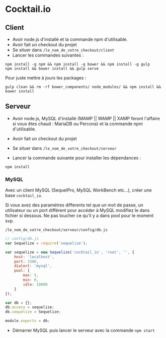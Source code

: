 # Cocktail.io

## Client 

- Avoir node.js d'installé et la commande npm d'utilisable.
- Avoir fait un checkout du projet
- Se situer dans ` /le_nom_de_votre_checkout/client `
- Lancer les commandes suivantes :
```
npm install -g npm && npm install -g bower && npm install -g gulp
npm install && bower install && gulp serve
```

Pour juste mettre à jours les packages :
```
gulp clean && rm -rf bower_components/ node_modules/ && npm install && bower install
```

## Serveur

- Avoir node.js, MySQL d'installé (MAMP || WAMP || XAMP feront l'affaire si vous êtes chaud : MariaDB ou Percona) et la commande npm d'utilisable.

- Avoir fait un checkout du projet
- Se situer dans ` /le_nom_de_votre_checkout/serveur `
- Lancer la commande suivante pour installer les dépendances :
```
npm install
```

### MySQL

Avec un client MySQL (SequelPro, MySQL WorkBench etc...), créer une base ` cocktail_io `.

Si vous avez des paramètres differents tel que un mot de passe, un utilisateur ou un port différent pour accéder à MySQL modifiez le dans fichier si dessous.
Ne pas toucher ce qu'il y a dans pool pour le moment svp.

` /le_nom_de_votre_checkout/serveur/config/db.js `
```javascript
// config/db.js
var Sequelize = require('sequelize');

var sequelize = new Sequelize('cocktail_io', 'root', '', {
	host: 'localhost',
	port: 3306,
	dialect: 'mysql',
	pool: {
		max: 5,
		min: 0,
		idle: 10000
	}
});

var db = {};
db.access = sequelize;
db.sequelize = Sequelize;

module.exports = db;
```

- Démarrer MySQL puis lancer le serveur avec la commande ` npm start `
